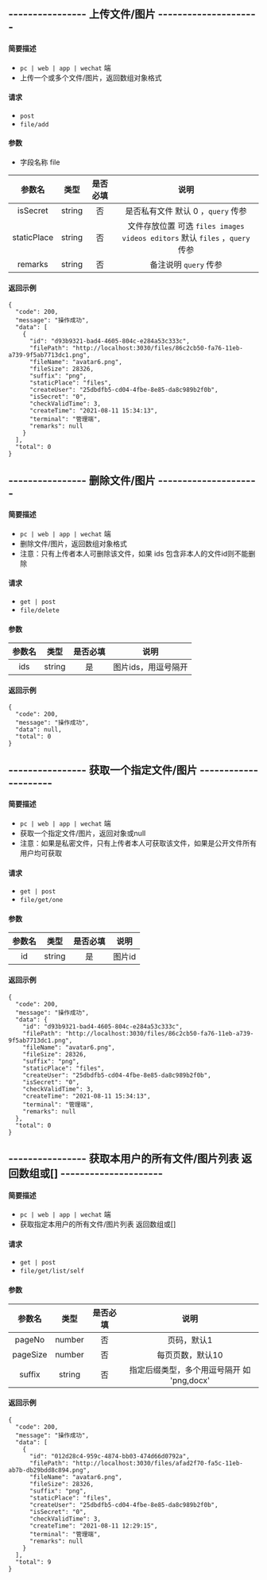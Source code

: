 
## ---------------- 上传文件/图片 ---------------------

#### 简要描述

- `pc | web | app | wechat` 端
- 上传一个或多个文件/图片，返回数组对象格式

#### 请求

- `post` 
- `file/add`

#### 参数

- 字段名称 file

| 参数名 | 类型 | 是否必填 | 说明 |
|:---:|:---:|:---:|:---:|
| isSecret | string | 否 | 是否私有文件 默认 0 ，`query` 传参 |
| staticPlace | string | 否 | 文件存放位置 可选 `files images videos editors` 默认 `files` ，`query` 传参 |
| remarks | string | 否 | 备注说明 `query` 传参 |

#### 返回示例

```
{
  "code": 200,
  "message": "操作成功",
  "data": [
    {
      "id": "d93b9321-bad4-4605-804c-e284a53c333c",
      "filePath": "http://localhost:3030/files/86c2cb50-fa76-11eb-a739-9f5ab7713dc1.png",
      "fileName": "avatar6.png",
      "fileSize": 28326,
      "suffix": "png",
      "staticPlace": "files",
      "createUser": "25dbdfb5-cd04-4fbe-8e85-da8c989b2f0b",
      "isSecret": "0",
      "checkValidTime": 3,
      "createTime": "2021-08-11 15:34:13",
      "terminal": "管理端",
      "remarks": null
    }
  ],
  "total": 0
}
```

## ---------------- 删除文件/图片 ---------------------

#### 简要描述

- `pc | web | app | wechat` 端
- 删除文件/图片，返回数组对象格式
- 注意：只有上传者本人可删除该文件，如果 ids 包含非本人的文件id则不能删除

#### 请求

- `get | post` 
- `file/delete`

#### 参数

| 参数名 | 类型 | 是否必填 | 说明 |
|:---:|:---:|:---:|:---:|
| ids | string | 是 | 图片ids，用逗号隔开 |

#### 返回示例

```
{
  "code": 200,
  "message": "操作成功",
  "data": null,
  "total": 0
}
```

## ---------------- 获取一个指定文件/图片 ---------------------

#### 简要描述

- `pc | web | app | wechat` 端
- 获取一个指定文件/图片，返回对象或null
- 注意：如果是私密文件，只有上传者本人可获取该文件，如果是公开文件所有用户均可获取

#### 请求

- `get | post` 
- `file/get/one`

#### 参数

| 参数名 | 类型 | 是否必填 | 说明 |
|:---:|:---:|:---:|:---:|
| id | string | 是 | 图片id |

#### 返回示例

```
{
  "code": 200,
  "message": "操作成功",
  "data": {
    "id": "d93b9321-bad4-4605-804c-e284a53c333c",
    "filePath": "http://localhost:3030/files/86c2cb50-fa76-11eb-a739-9f5ab7713dc1.png",
    "fileName": "avatar6.png",
    "fileSize": 28326,
    "suffix": "png",
    "staticPlace": "files",
    "createUser": "25dbdfb5-cd04-4fbe-8e85-da8c989b2f0b",
    "isSecret": "0",
    "checkValidTime": 3,
    "createTime": "2021-08-11 15:34:13",
    "terminal": "管理端",
    "remarks": null
  },
  "total": 0
}
```

## ---------------- 获取本用户的所有文件/图片列表 返回数组或[] ---------------------

#### 简要描述

- `pc | web | app | wechat` 端
- 获取指定本用户的所有文件/图片列表 返回数组或[]

#### 请求

- `get | post` 
- `file/get/list/self`

#### 参数

| 参数名 | 类型 | 是否必填 | 说明 |
|:---:|:---:|:---:|:---:|
| pageNo | number | 否 | 页码，默认1 |
| pageSize | number | 否 | 每页页数，默认10 |
| suffix | string | 否 | 指定后缀类型，多个用逗号隔开 如 'png,docx' |

#### 返回示例

```
{
  "code": 200,
  "message": "操作成功",
  "data": [
    {
      "id": "012d28c4-959c-4874-bb03-474d66d0792a",
      "filePath": "http://localhost:3030/files/afad2f70-fa5c-11eb-ab7b-db29bdd8c894.png",
      "fileName": "avatar6.png",
      "fileSize": 28326,
      "suffix": "png",
      "staticPlace": "files",
      "createUser": "25dbdfb5-cd04-4fbe-8e85-da8c989b2f0b",
      "isSecret": "0",
      "checkValidTime": 3,
      "createTime": "2021-08-11 12:29:15",
      "terminal": "管理端",
      "remarks": null
    }
  ],
  "total": 9
}
```

<!-- 废弃
## ---------------- 获取指定用户的所有文件/图片列表 返回数组或[] ---------------------

#### 简要描述

- `pc | web | app | wechat` 端
- 获取指定用户的所有文件/图片列表，返回数组或[]

#### 请求

- `get | post` 
- `file/get/list/byuserid`

#### 参数

| 参数名 | 类型 | 是否必填 | 说明 |
|:---:|:---:|:---:|:---:|
| userId | string | 是 | 用户id |
| pageNo | number | 否 | 页码，默认1 |
| pageSize | number | 否 | 每页页数，默认10 |
| suffix | string | 否 | 指定后缀类型，多个用逗号隔开 如 'png,docx' |

#### 返回示例

```
{
  "code": 200,
  "message": "操作成功",
  "data": [
    {
      "id": "012d28c4-959c-4874-bb03-474d66d0792a",
      "filePath": "http://localhost:3030/files/afad2f70-fa5c-11eb-ab7b-db29bdd8c894.png",
      "fileName": "avatar6.png",
      "fileSize": 28326,
      "suffix": "png",
      "staticPlace": "files",
      "createUser": "25dbdfb5-cd04-4fbe-8e85-da8c989b2f0b",
      "isSecret": "0",
      "checkValidTime": 3,
      "createTime": "2021-08-11 12:29:15",
      "terminal": "管理端",
      "remarks": null
    }
  ],
  "total": 9
}
```
 -->
